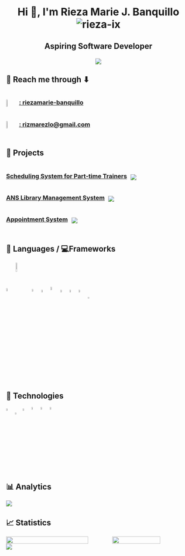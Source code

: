 <p>
    <h1 align="center">Hi 👋, I'm Rieza Marie J. Banquillo
    <img src="https://komarev.com/ghpvc/?username=rieza-ix&label=profile_visits&color=0e75b6&style=for-the-badge&color=blueviolet" alt="rieza-ix" />
    </h1>
</p>

<h2 align="center">Aspiring Software Developer

<p align="center">
    <img display="block" src="https://media.giphy.com/media/v1.Y2lkPTc5MGI3NjExNWYzNWQ4MWNiNDI1OTFlNzcwMjI3ZGNhZGM2YWVjYTFkOGEwYTdjNCZlcD12MV9pbnRlcm5hbF9naWZzX2dpZklkJmN0PWc/L1R1tvI9svkIWwpVYr/giphy.gif">
</p>

**<h2>📩 Reach me through ⬇</h2>**

<div style="display: flex; align-items: center; justify-content: start;">
    <img style = "width: 5%; margin: 2% 2% 0 0" src="https://www.svgrepo.com/show/354000/linkedin-icon.svg">
    <h3>
    <a href="https://www.linkedin.com/in/riezamarie-banquillo/" target="_blank">: riezamarie-banquillo</a></h3>
</div>
<div style="display: flex; align-items: center; justify-content: start;">
    <img style = "width: 5%; margin: 2% 2% 0 0" src="https://www.svgrepo.com/show/353812/google-gmail.svg">
    <h3>
    <a href="mailto:rizmarezlo@gmail.com" target="_blank">: rizmarezlo@gmail.com</a></h3>
</div>

#

**<h2>📁 Projects</h2>**

<p align="left">
    <div style="display: flex; align-items: center; justify-content: start;">
        <a href="https://github.com/Stacktrek-Training/stack-sched" target="_blank"><h3>Scheduling System for Part-time Trainers</h3></a>
        <img style="margin: 2.6% 0 0 2%" src="https://badgen.net/badge/status/ongoing/yellow" />
    </div>
    <div style="display: flex; align-items: center; justify-content: start;">
        <a margin-top="50%" href="https://github.com/rieza-ix/library-management-system" target="_blank"><h3>ANS Library Management System</h3></a>
        <img style="margin: 2.6% 0 0 2%" src="https://badgen.net/badge/status/finished/green" />
    </div>
    <div style="display: flex; align-items: center; justify-content: start;">
        <a margin-top="50%" href="https://github.com/rieza-ix/java-appointment-system" target="_blank"><h3>Appointment System</h3></a>
        <img style="margin: 2.6% 0 0 2%" src="https://badgen.net/badge/status/finished/green" />
    </div>
</p>

#

**<h2>📱 Languages / 💻Frameworks</h2>**

<p align="left">
    <img width="4.4%" align="center" src="https://www.svgrepo.com/show/303388/java-4-logo.svg">
    <img width="8%" align="center" src="https://www.svgrepo.com/show/303251/mysql-logo.svg">
    <img width="4.3%" align="center" src="https://www.svgrepo.com/show/373669/html.svg">
    <img width="4.2%" align="center" src="https://www.svgrepo.com/show/373535/css.svg">
    <img width="4.6%" align="center" src="https://www.svgrepo.com/show/354180/php.svg">
    <img width="4.2%" align="center" src="https://www.svgrepo.com/show/354431/tailwindcss-icon.svg">
    <img width="4.2%" align="center" src="https://www.svgrepo.com/show/452092/react.svg">
    <img width="4.2%" align="center" src="https://www.svgrepo.com/show/342062/next-js.svg">
    <img width="3.2%" align="center" src="https://www.svgrepo.com/show/349419/javascript.svg">
</p>

#

**<h2>🧰 Technologies</h2>**

<p align="left">
    <img width="4%" align="center" src="https://www.svgrepo.com/show/452129/vs-code.svg">
    <img width="3.4%" align="center" src="https://seeklogo.com/images/N/netbeans-logo-335EBA952E-seeklogo.com.png">
    <img width="4%" align="center" src="https://www.svgrepo.com/show/452210/git.svg">
    <img width="4.2%" align="center" src="https://www.svgrepo.com/show/512317/github-142.svg">
    <img width="4.2%" align="center" src="https://freelogopng.com/images/all_img/1656733637logo-canva-png.png">
    <img width="4.2%" align="center" src="https://www.svgrepo.com/show/353733/figma.svg">
</p>

#

**<h2>📊 Analytics</h2>**
<img src="https://github-readme-stats.vercel.app/api/top-langs/?username=rieza-ix&layout=compact&theme=dark" />

**<h2>📈 Statistics</h2>**

<div style="display: flex; align-items: center; justify-content: start;">
<img style = "width: 80%" src="https://github-readme-stats.vercel.app/api?username=rieza-ix&show_icons=true&locale=en&theme=dark" />
<img style = "width: 61%; margin: 0 0 0 2%" src="https://github-readme-stats.vercel.app/api/top-langs/?username=rieza-ix&layout=compact&theme=dark" />
</div>
<img src="https://github-readme-streak-stats.herokuapp.com/?user=rieza-ix" />

